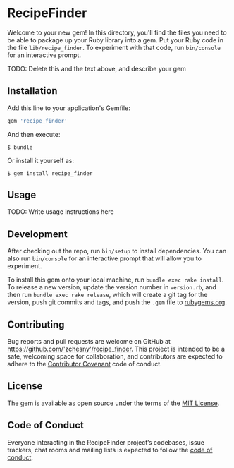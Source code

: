 # RecipeFinder

Welcome to your new gem! In this directory, you'll find the files you need to be able to package up your Ruby library into a gem. Put your Ruby code in the file `lib/recipe_finder`. To experiment with that code, run `bin/console` for an interactive prompt.

TODO: Delete this and the text above, and describe your gem

## Installation

Add this line to your application's Gemfile:

```ruby
gem 'recipe_finder'
```

And then execute:

    $ bundle

Or install it yourself as:

    $ gem install recipe_finder

## Usage

TODO: Write usage instructions here

## Development

After checking out the repo, run `bin/setup` to install dependencies. You can also run `bin/console` for an interactive prompt that will allow you to experiment.

To install this gem onto your local machine, run `bundle exec rake install`. To release a new version, update the version number in `version.rb`, and then run `bundle exec rake release`, which will create a git tag for the version, push git commits and tags, and push the `.gem` file to [rubygems.org](https://rubygems.org).

## Contributing

Bug reports and pull requests are welcome on GitHub at https://github.com/'zchesny'/recipe_finder. This project is intended to be a safe, welcoming space for collaboration, and contributors are expected to adhere to the [Contributor Covenant](http://contributor-covenant.org) code of conduct.

## License

The gem is available as open source under the terms of the [MIT License](https://opensource.org/licenses/MIT).

## Code of Conduct

Everyone interacting in the RecipeFinder project’s codebases, issue trackers, chat rooms and mailing lists is expected to follow the [code of conduct](https://github.com/'zchesny'/recipe_finder/blob/master/CODE_OF_CONDUCT.md).
